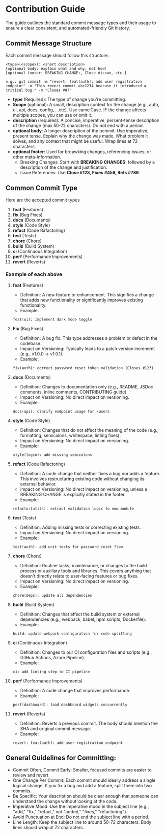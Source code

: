 # Contribution Guide

The guide outlines the standard commit message types and their usage to ensure a clear consistent, and automated-friendly Git history.

## Commit Message Structure
Each commit message should follow this structure:

```
<type>(<scope>): <short description>
[optional body: explain what and why, not how]
[optional footer: BREAKING CHANGE:, Close #issue, etc.] 
```

```
e.g.: git commit -m "revert: feat(auth): add user registration endpoint" -m "This revert commit abc1234 beacuse it introduced a critical bug." -m "Closes #87"
```

* **type** (Required): The type of change you're committing.
* **Scope** (optional): A small, description context for the change (e.g., auth, ui, api, docs, config, ...etc). Use camelCase. IF the change affects multiple scopes, you can use or omit it.
* **description** (required): A concise, imperative, persent-tense description of the change (max 50-72 characters). Do not end with a period.
* **optional body**: A longer description of the ocmmit. Use imperative, present tense. Explain why the change was made. What problem it solves, and any context that might be useful. Wrap lines at 72 characters.
* **optional footer**: Used for breawking changes, referencing issues, or other meta-information.
    * Breaking Changes: Start with **BREAKING CHANGES**: followed by a description of the change and justification.
    * Issue References: Use **Close #123, Fixes #456, Refs #789**.


## Common Commit Type
Here are the accepted commit types

1. **feat** (Features)
2. **fix** (Bug Fixes)
3. **docs** (Documents)
4. **style** (Code Style)
5. **refact** (Code Rafactoring)
6. **test** (Tests)
7. **chore** (Chore)
8. **build** (Build System)
9. **ci** (Continuous Integration)
10. **perf** (Performance Improvements)
11. **revert** (Reverts)

### Example of each above
1. **feat** (Features)
    * Definition: A new feature or enhancement. This signifies a change that adds new functionality or significantly improves existing functionality.
    * Example:
    ``` 
    feat(ui): implement dark mode toggle
     ```

2. **Fix** (Bug Fixes)
    * Definition: A bug fix. This type addresses a problem or defect in the codebase.
    * Impact on Versioning: Typically leads to a patch version increment (e.g., v1.0.0 -> v1.0.1).
    * Example:
    ```
    fix(auth): correct password reset token validation (Closes #123)
    ```

3. **docs** (Documents)
    * Definition: Changes to documentation only (e.g., README, JSDoc comments, inline comments, CONTRIBUTING guide).
    * Impact on Versioning: No direct impact on versioning.
    * Example:
    ```
    docs(api): clarify endpoint usage for /users
    ```

4. **style** (Code Style)
    * Definition: Changes that do not affect the meaning of the code (e.g., formatting, semicolons, whitespace, linting fixes).
    * Impact on Versioning: No direct impact on versioning.
    * Example:
    ```
    style(login): add missing semicolons
    ```

5. **refact** (Code Rafactoring)
    * Definition: A code change that neither fixes a bug nor adds a feature. This involves restructuring existing code without changing its external behavior.
    * Impact on Versioning: No direct impact on versioning, unless a BREAKING CHANGE is explicitly stated in the footer.
    * Example:
    ```
    refactor(utils): extract validation logic to new module
    ```

6. **test** (Tests)
    * Definition: Adding missing tests or correcting existing tests.
    * Impact on Versioning: No direct impact on versioning.
    * Example:
    ```
    test(auth): add unit tests for password reset flow
    ```

7. **chore** (Chore)
    * Definition: Routine tasks, maintenance, or changes to the build process or auxiliary tools and libraries. This covers anything that doesn't directly relate to user-facing features or bug fixes.
    * Impact on Versioning: No direct impact on versioning.
    * Example:
    ```
    chore(deps): update all dependencies
    ```

8. **build** (Build System)
    * Definition: Changes that affect the build system or external dependencies (e.g., webpack, babel, npm scripts, Dockerfile).
    * Example:
    ```
    build: update webpack configuration for code splitting
    ```

9. **ci** (Continuous Integration)
    * Definition: Changes to our CI configuration files and scripts (e.g., GitHub Actions, Azure Pipeline).
    * Example:
    ```
    ci: add linting step to CI pipeline
    ```

10. **perf** (Performance Improvements)
    * Definition: A code change that improves performance.
    * Example:
    ```
    perf(dashboard): load dashboard widgets concurrently
    ```


11. **revert** (Reverts)
    * Definition: Reverts a previous commit. The body should mention the SHA and original commit message.
    * Example:
    ```
    revert: feat(auth): add user registration endpoint
    ```



## General Guidelines for Committing:

* Commit Often, Commit Early: Smaller, focused commits are easier to review and revert.
* One Change Per Commit: Each commit should ideally address a single logical change. If you fix a bug and add a feature, split them into two commits.
* Be Specific: Your description should be clear enough that someone can understand the change without looking at the code.
* Imperative Mood: Use the imperative mood in the subject line (e.g., "add," "fix," "refact," not "added," "fixes," "refactoring").
* Avoid Punctuation at End: Do not end the subject line with a period.
* Line Length: Keep the subject line to around 50-72 characters. Body lines should wrap at 72 characters.
